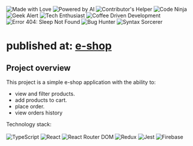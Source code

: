 ![Made with Love](https://img.shields.io/badge/Made%20with-Love-red)
![Powered by AI](https://img.shields.io/badge/Powered%20by-AI-blue)
![Contributor's Helper](https://img.shields.io/badge/Contributor's-Helper-success)
![Code Ninja](https://img.shields.io/badge/Code-Ninja-green)
![Geek Alert](https://img.shields.io/badge/Geek-Alert-yellow)
![Tech Enthusiast](https://img.shields.io/badge/Tech-Enthusiast-orange)
![Coffee Driven Development](https://img.shields.io/badge/Coffee%20Driven-Development-brown)
![Error 404: Sleep Not Found](https://img.shields.io/badge/Error%20404-Sleep%20Not%20Found-lightgrey)
![Bug Hunter](https://img.shields.io/badge/Bug-Hunter-blueviolet)
![Syntax Sorcerer](https://img.shields.io/badge/Syntax-Sorcerer-purple)

# published at: [e-shop](https://ecompulse.netlify.app/)

## Project overview

This project is a simple e-shop application with the ability to:
- view and filter products.
- add products to cart.
- place order.
- view orders history


Technology stack: <br/><br/>
![TypeScript](https://img.shields.io/badge/-TypeScript-3178C6?logo=typescript&logoColor=white)
![React](https://img.shields.io/badge/-React-61DAFB?logo=react&logoColor=white)
![React Router DOM](https://img.shields.io/badge/-React_Router_DOM-CA4245?logo=react-router&logoColor=white)
![Redux](https://img.shields.io/badge/-Redux-764ABC?logo=redux&logoColor=white)
![Jest](https://img.shields.io/badge/-Jest-C21325?logo=jest&logoColor=white)
![Firebase](https://img.shields.io/badge/-Firebase-FFCA28?logo=firebase&logoColor=white)


